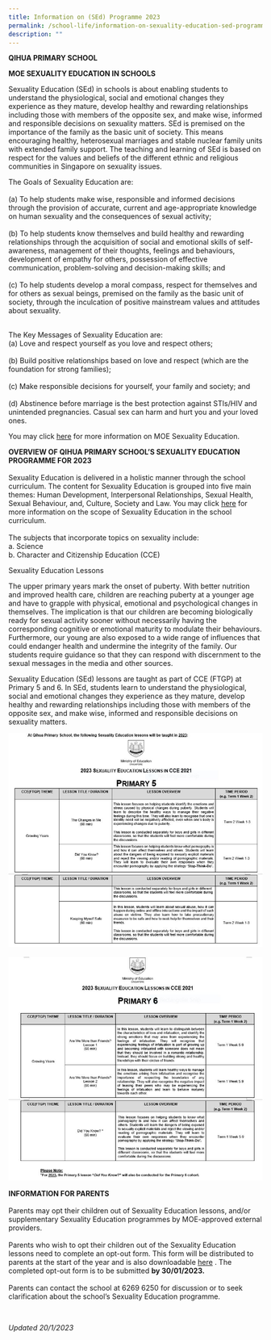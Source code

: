 ```yaml
---
title: Information on (SEd) Programme 2023
permalink: /school-life/information-on-sexuality-education-sed-programme/
description: ""
---
```

**QIHUA PRIMARY SCHOOL**

**MOE SEXUALITY EDUCATION IN SCHOOLS**

Sexuality Education (SEd) in schools is about enabling students to understand the physiological, social and emotional changes they experience as they mature, develop healthy and rewarding relationships including those with members of the opposite sex, and make wise, informed and responsible decisions on sexuality matters. SEd is premised on the importance of the family as the basic unit of society. This means encouraging healthy, heterosexual marriages and stable nuclear family units with extended family support. The teaching and learning of SEd is based on respect for the values and beliefs of the different ethnic and religious communities in Singapore on sexuality issues.

The Goals of Sexuality Education are:
<BR>
<BR>
(a)	To help students make wise, responsible and informed decisions through the provision of accurate, current and age-appropriate knowledge on human sexuality and the consequences of sexual activity;
<BR>
<BR>
(b)	To help students know themselves and build healthy and rewarding relationships through the acquisition of social and emotional skills of self-awareness, management of their thoughts, feelings and behaviours, development of empathy for others, possession of effective communication, problem-solving and decision-making skills; and
<BR>
<BR>
(c)	To help students develop a moral compass, respect for themselves and for others as sexual beings, premised on the family as the basic unit of society, through the inculcation of positive mainstream values and attitudes about sexuality. 
<BR>
<BR>

The Key Messages of Sexuality Education are:
<BR>
(a)	Love and respect yourself as you love and respect others;
<BR>
<BR>
(b)	Build positive relationships based on love and respect (which are the foundation for strong families);
<BR>
<BR>
(c)	Make responsible decisions for yourself, your family and society; and
<BR>
<BR>
(d)	Abstinence before marriage is the best protection against STIs/HIV and unintended pregnancies. Casual sex can harm and hurt you and your loved ones.
<BR>

You may click [here](https://go.gov.sg/moe-sexuality-education) for more information on MOE Sexuality Education. 


 
**OVERVIEW OF QIHUA PRIMARY SCHOOL’S SEXUALITY EDUCATION PROGRAMME FOR 2023**
<BR>
<BR>
Sexuality Education is delivered in a holistic manner through the school curriculum. The content for Sexuality Education is grouped into five main themes: Human Development, Interpersonal Relationships, Sexual Health, Sexual Behaviour, and, Culture, Society and Law. You may click [here](https://go.gov.sg/moe-sexuality-education-scope)  for more information on the scope of Sexuality Education in the school curriculum.
<BR>
<BR>
The subjects that incorporate topics on sexuality include:
<BR>
a.	Science 
<BR>
b.	Character and Citizenship Education (CCE)


Sexuality Education Lessons 

The upper primary years mark the onset of puberty. With better nutrition and improved health care, children are reaching puberty at a younger age and have to grapple with physical, emotional and psychological changes in themselves. The implication is that our children are becoming biologically ready for sexual activity sooner without necessarily having the corresponding cognitive or emotional maturity to modulate their behaviours. Furthermore, our young are also exposed to a wide range of influences that could endanger health and undermine the integrity of the family. Our students require guidance so that they can respond with discernment to the sexual messages in the media and other sources. 


Sexuality Education (SEd) lessons are taught as part of CCE (FTGP) at Primary 5 and 6. In SEd, students learn to understand the physiological, social and emotional changes they experience as they mature, develop healthy and rewarding relationships including those with members of the opposite sex, and make wise, informed and responsible decisions on sexuality matters.

![](/images/GYP_P5.jpeg)
<BR>
<BR>
![](/images/GYP_P6.jpeg)

**INFORMATION FOR PARENTS**
<BR>
<BR>
Parents may opt their children out of Sexuality Education lessons, and/or supplementary Sexuality Education programmes by MOE-approved external providers. 
<BR>
<BR>
Parents who wish to opt their children out of the Sexuality Education lessons need to complete an opt-out form. This form will be distributed to parents at the start of the year and is also downloadable [here](/files/2023%20GROWING%20YEARS%20PARENT%20OPT-OUT%20FORM_updated.pdf)  . The completed opt-out form is to be submitted **by 30/01/2023.**
<BR>
<BR>
Parents can contact the school at 6269 6250 for discussion or to seek clarification about the school’s Sexuality Education programme.

<BR>



*Updated 20/1/2023*